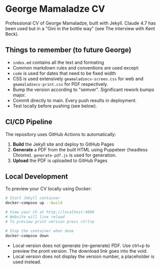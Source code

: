 # George Mamaladze CV

Professional CV of George Mamaladze, built with Jekyll.
Claude 4.7 has been used but in a "Gini in the bottle way" (see The interview with Kent Beck).

## Things to remember (to future George)
- `index.md` contains all the text and formating
- Common markdown rules and conventions are used except:
- `code` is used for dates that need to be fixed width
- CSS is used extensively `gmamaladzecv-screen.css` for web and `gmamaladzecv-print.css` for PDF respectively.
- Bump the version according to "semver". Significant rework bumps major.
- Commit directly to main. Every push results in deployment.
- Test locally before pushing (see below).

## CI/CD Pipeline
The repository uses GitHub Actions to automatically:
1. **Build** the Jekyll site and deploy to GitHub Pages
2. **Generate** a PDF from the built HTML using Puppeteer (headless Chrome). `generate-pdf.js` is used for generation.
3. **Upload** the PDF is uploaded to GitHub Pages

## Local Development

To preview your CV locally using Docker:

```bash
# Start Jekyll container
docker-compose up --build

# View your CV at http://localhost:4000
# Website will live reload
# To preview print version press ctrl+p

# Stop the container when done
docker-compose down
```

- Local version does not generate (re-generate) PDF. Use ctrl+p to preview the pront version. The download link goes into the void.
- Local version does not display the version number, a placeholder is used instead.
